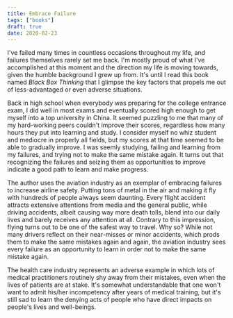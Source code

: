 ```yaml
---
title: Embrace Failure
tags: ["books"]
draft: true
date: 2020-02-23
---
```


I've failed many times in countless occasions throughout my life, and failures themselves rarely set me back.
I'm mostly proud of what I've accomplished at this moment and the direction my life is moving towards, given the humble background I grew up from.
It's until I read this book named *Black Box Thinking* that I glimpse the key factors that propels me out of less-advantaged or even adverse situations.

Back in high school when everybody was preparing for the college entrance exam, I did well in most exams and eventually scored high enough to get myself into a top university in China.
It seemed puzzling to me that many of my hard-working peers couldn't improve their scores, regardless how many hours they put into learning and study.
I consider myself no whiz student and mediocre in properly all fields, but my scores at that time seemed to be able to gradually improve.
I was seemly studying, failing and learning from my failures, and trying not to make the same mistake again.
It turns out that recognizing the failures and seizing them as opportunities to improve indicate a good path to learn and make progress.

The author uses the aviation industry as an exemplar of embracing failures to increase airline safety.
Putting tons of metal in the air and making it fly with hundreds of people always seem daunting.
Every flight accident attracts extensive attentions from media and the general public, while driving accidents, albeit causing way more death tolls, blend into our daily lives and barely receives any attention at all.
Contrary to this impression, flying turns out to be one of the safest way to travel.
Why so?
While not many drivers reflect on their near-misses or minor accidents, which prods them to make the same mistakes again and again, the aviation industry sees every failure as an opportunity to learn in order not to make the same mistake again.

The health care industry represents an adverse example in which lots of medical practitioners routinely shy away from their mistakes, even when the lives of patients are at stake.
It's somewhat understandable that one won't want to admit his/her incompetency after years of medical training, but it's still sad to learn the denying acts of people who have direct impacts on people's lives and well-beings.

